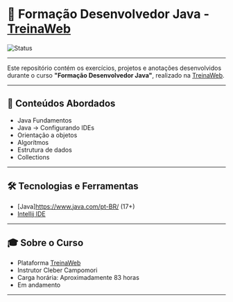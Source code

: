 # 🧠 Formação Desenvolvedor Java - [TreinaWeb](https://www.treinaweb.com.br/)

![Status](https://img.shields.io/badge/Status-Em_Andamento-yellow)  
<!-- Troque "Concluído" e a cor conforme o status:  
     Em Andamento: yellow  
     Pausado: orange  
     Cancelado: red -->

---

Este repositório contém os exercícios, projetos e anotações desenvolvidos durante o curso **"Formação Desenvolvedor Java"**, realizado na [TreinaWeb](https://www.treinaweb.com.br/).

---

## 🚀 Conteúdos Abordados

- Java Fundamentos
- Java → Configurando IDEs
- Orientação a objetos
- Algorítmos
- Estrutura de dados
- Collections

---

## 🛠 Tecnologias e Ferramentas

- [Java]https://www.java.com/pt-BR/ (17+)
- [Intellij IDE](https://www.jetbrains.com/pt-br/idea/)

---

## 🎓 Sobre o Curso

- Plataforma [TreinaWeb](https://www.treinaweb.com.br/)
- Instrutor Cleber Campomori
- Carga horária: Aproximadamente 83 horas
- Em andamento

---

